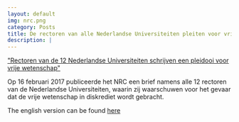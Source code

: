 ```yaml
---
layout: default
img: nrc.png
category: Posts
title: De rectoren van alle Nederlandse Universiteiten pleiten voor vrije wetenschap!
description: |
---
```

  ["Rectoren van de 12 Nederlandse Universiteiten schrijven een pleidooi voor vrije wetenschap" ](https://www.nrc.nl/nieuws/2017/02/16/wetenschap-moet-vooral-vrij-blijven-6728319-a1546332)

  Op 16 februari 2017 publiceerde het NRC een brief namens alle 12 rectoren van de Nederlandse Universiteiten, waarin zij waarschuwen voor het gevaar dat de vrije wetenschap in diskrediet wordt gebracht.

 The english version can be found [here](https://www.uu.nl/en/news/rectors-concerned-about-the-freedom-of-science)
